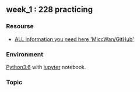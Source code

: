 ## week_1 : 228 practicing 

### Resourse

* [ALL information you need here 'MiccWan/GitHub'](https://github.com/MiccWan/Political-News-Analysis)
### Environment
[Python3.6](https://www.anaconda.com/) with [jupyter](https://jupyter.org/) notebook.

### Topic 
